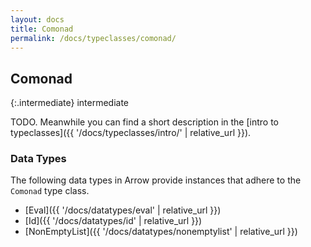```yaml
---
layout: docs
title: Comonad
permalink: /docs/typeclasses/comonad/
---
```


## Comonad

{:.intermediate}
intermediate

TODO. Meanwhile you can find a short description in the [intro to typeclasses]({{ '/docs/typeclasses/intro/' | relative_url }}).

### Data Types

The following data types in Arrow provide instances that adhere to the `Comonad` type class.

- [Eval]({{ '/docs/datatypes/eval' | relative_url }})
- [Id]({{ '/docs/datatypes/id' | relative_url }})
- [NonEmptyList]({{ '/docs/datatypes/nonemptylist' | relative_url }})
